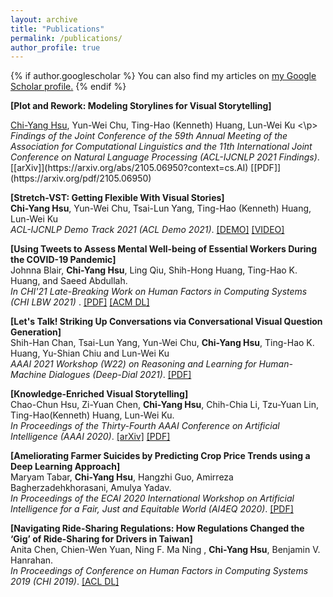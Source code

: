 ```yaml
---
layout: archive
title: "Publications"
permalink: /publications/
author_profile: true
---
```


{% if author.googlescholar %}
  You can also find my articles on <u><a href="{{author.googlescholar}}">my Google Scholar profile</a>.</u>
{% endif %}

<b>[Plot and Rework: Modeling Storylines for Visual Storytelling]</b> 
<br>
<p><u>Chi-Yang Hsu</u>, Yun-Wei Chu, Ting-Hao (Kenneth) Huang, Lun-Wei Ku <\p>
<br>
<i>Findings of the Joint Conference of the 59th Annual Meeting of the Association for Computational Linguistics and the 11th International Joint Conference on Natural Language Processing (ACL-IJCNLP 2021 Findings)</i>. [[arXiv]](https://arxiv.org/abs/2105.06950?context=cs.AI) [[PDF]](https://arxiv.org/pdf/2105.06950)
<br>

<b>[Stretch-VST: Getting Flexible With Visual Stories]</b> 
<br><b>Chi-Yang Hsu</b>, Yun-Wei Chu, Tsai-Lun Yang, Ting-Hao (Kenneth) Huang, Lun-Wei Ku
<br>
<i>ACL-IJCNLP Demo Track 2021 (ACL Demo 2021)</i>.  [[DEMO]](https://doraemon.iis.sinica.edu.tw/acldemo/index.html) [[VIDEO]](https://youtu.be/-uF8IV6T1NU) <!-- [[PDF]]() -->
<br>

<b>[Using Tweets to Assess Mental Well-being of Essential Workers  During the COVID-19 Pandemic]</b> 
<br>Johnna Blair, <b>Chi-Yang Hsu</b>, Ling Qiu, Shih-Hong Huang, Ting-Hao K. Huang, and Saeed Abdullah.
<br>
<i>In CHI'21 Late-Breaking Work on Human Factors in Computing Systems (CHI LBW 2021) </i>. [[PDF]](/files/CHI_LBW_2021__1column.pdf) [[ACM DL]](https://dl.acm.org/doi/abs/10.1145/3411763.3451612)
<br>

<b>[Let's Talk! Striking Up Conversations via Conversational Visual Question Generation]</b> 
<br>Shih-Han Chan, Tsai-Lun Yang, Yun-Wei Chu, <b>Chi-Yang Hsu</b>, Ting-Hao K. Huang, Yu-Shian Chiu and Lun-Wei Ku
<br>
<i>AAAI 2021 Workshop (W22) on Reasoning and Learning for Human-Machine Dialogues (Deep-Dial 2021)</i>.  [[PDF]](/files/2021-deep-dial.pdf)
<br>

<b>[Knowledge-Enriched Visual Storytelling]</b> 
<br>Chao-Chun Hsu, Zi-Yuan Chen, <b>Chi-Yang Hsu</b>, Chih-Chia Li, Tzu-Yuan Lin, Ting-Hao(Kenneth) Huang, Lun-Wei Ku. 
<br>
<i>In Proceedings of the Thirty-Fourth AAAI Conference on Artificial Intelligence (AAAI 2020)</i>. [[arXiv]](https://arxiv.org/abs/1912.01496) [[PDF]](https://arxiv.org/abs/1912.01496.pdf)
<br>

<b>[Ameliorating Farmer Suicides by Predicting Crop Price Trends using a Deep Learning Approach]</b> 
<br>Maryam Tabar, <b>Chi-Yang Hsu</b>, Hangzhi Guo, Amirreza Bagherzadehkhorasani, Amulya Yadav. 
<br>
<i>In Proceedings of the ECAI 2020 International Workshop on Artificial Intelligence for a Fair, Just and Equitable World (AI4EQ 2020)</i>. [[PDF]](/files/AI4EQ_price_trend.pdf)
<br>

<b>[Navigating Ride-Sharing Regulations: How Regulations Changed the ‘Gig’ of Ride-Sharing for Drivers in Taiwan]</b> 
<br>Anita Chen, Chien-Wen Yuan, Ning F. Ma Ning , <b>Chi-Yang Hsu</b>, Benjamin V. Hanrahan. 
<br>
<i>In Proceedings of Conference on Human Factors in Computing Systems 2019 (CHI 2019)</i>. [[ACL DL]](https://dl.acm.org/doi/10.1145/3290605.3300366)
<br>

